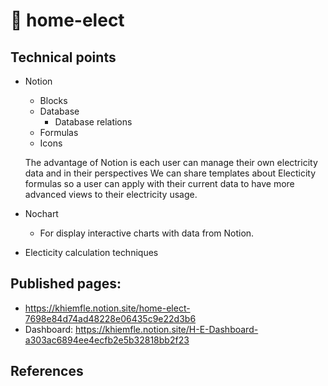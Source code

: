# :electric_plug: home-elect
## Technical points
* Notion
  * Blocks
  * Database
    * Database relations
  * Formulas
  * Icons

  The advantage of Notion is each user can manage their own electricity data and in their perspectives
  We can share templates about Electicity formulas so a user can apply with their current data to have more advanced views to their electricity usage.

* Nochart
  * For display interactive charts with data from Notion.

* Electicity calculation techniques

## Published pages:
* https://khiemfle.notion.site/home-elect-7698e84d74ad48228e06435c9e22d3b6
* Dashboard: https://khiemfle.notion.site/H-E-Dashboard-a303ac6894ee4ecfb2e5b32818bb2f23

## References